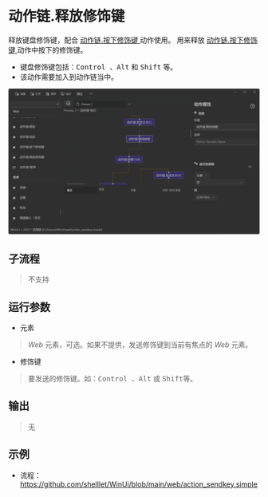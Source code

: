 # 动作链.释放修饰键

释放键盘修饰键，配合 [动作链.按下修饰键 ](./actions/WebActionKeyDown.md)动作使用。 用来释放 [动作链.按下修饰键 ](./actions/WebActionKeyDown.md)动作中按下的修饰键。

* 键盘修饰键包括：<kbd>Control </kbd>、<kbd>Alt</kbd> 和 <kbd>Shift</kbd> 等。
* 该动作需要加入到动作链当中。

![WebActionKeyUp](./images/31.png ':size=90%')

## 子流程

> 不支持

## 运行参数

* 元素
> *Web* 元素，可选。如果不提供，发送修饰键到当前有焦点的 *Web* 元素。 

* 修饰键
>   要发送的修饰键。如：<kbd>Control </kbd>、<kbd>Alt</kbd> 或 <kbd>Shift</kbd>等。

## 输出
> 无   

## 示例

* 流程：https://github.com/shelllet/WinUi/blob/main/web/action_sendkey.simple
